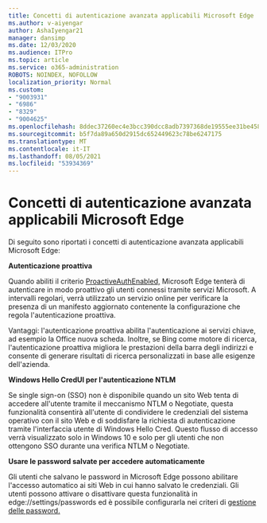 ```yaml
---
title: Concetti di autenticazione avanzata applicabili Microsoft Edge
ms.author: v-aiyengar
author: AshaIyengar21
manager: dansimp
ms.date: 12/03/2020
ms.audience: ITPro
ms.topic: article
ms.service: o365-administration
ROBOTS: NOINDEX, NOFOLLOW
localization_priority: Normal
ms.custom:
- "9003931"
- "6986"
- "8329"
- "9004625"
ms.openlocfilehash: 8ddec37260ec4e3bcc390dcc8adb7397368de19555ee31be458be033d3886386
ms.sourcegitcommit: b5f7da89a650d2915dc652449623c78be6247175
ms.translationtype: MT
ms.contentlocale: it-IT
ms.lasthandoff: 08/05/2021
ms.locfileid: "53934369"
---
```

# <a name="advanced-authentication-concepts-applicable-to-microsoft-edge"></a>Concetti di autenticazione avanzata applicabili Microsoft Edge

Di seguito sono riportati i concetti di autenticazione avanzata applicabili Microsoft Edge:

**Autenticazione proattiva**

Quando abiliti il criterio [ProactiveAuthEnabled,](https://go.microsoft.com/fwlink/?linkid=2134621) Microsoft Edge tenterà di autenticare in modo proattivo gli utenti connessi tramite servizi Microsoft. A intervalli regolari, verrà utilizzato un servizio online per verificare la presenza di un manifesto aggiornato contenente la configurazione che regola l'autenticazione proattiva.

Vantaggi: l'autenticazione proattiva abilita l'autenticazione ai servizi chiave, ad esempio la Office nuova scheda. Inoltre, se Bing come motore di ricerca, l'autenticazione proattiva migliora le prestazioni della barra degli indirizzi e consente di generare risultati di ricerca personalizzati in base alle esigenze dell'azienda.

**Windows Hello CredUI per l'autenticazione NTLM**

Se single sign-on (SSO) non è disponibile quando un sito Web tenta di accedere all'utente tramite il meccanismo NTLM o Negotiate, questa funzionalità consentirà all'utente di condividere le credenziali del sistema operativo con il sito Web e di soddisfare la richiesta di autenticazione tramite l'interfaccia utente di Windows Hello Cred. Questo flusso di accesso verrà visualizzato solo in Windows 10 e solo per gli utenti che non ottengono SSO durante una verifica NTLM o Negotiate.

**Usare le password salvate per accedere automaticamente**

Gli utenti che salvano le password in Microsoft Edge possono abilitare l'accesso automatico ai siti Web in cui hanno salvato le credenziali. Gli utenti possono attivare o disattivare questa funzionalità in edge://settings/passwords ed è possibile configurarla nei criteri di [gestione delle password.](https://go.microsoft.com/fwlink/?linkid=2134622)
